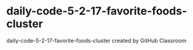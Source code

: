 # daily-code-5-2-17-favorite-foods-cluster
daily-code-5-2-17-favorite-foods-cluster created by GitHub Classroom
